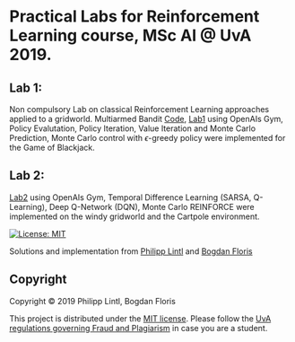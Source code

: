 # Practical Labs for Reinforcement Learning course, MSc AI @ UvA 2019.

## Lab 1:
Non compulsory Lab on classical Reinforcement Learning approaches applied to a gridworld. Multiarmed Bandit [Code](https://github.com/PhilLint/RL/blob/master/RL_WC1_bandit.ipynb),
[Lab1](https://github.com/PhilLint/RL/blob/master/lab1/lab1.ipynb) using OpenAIs Gym, Policy Evalutation, Policy Iteration, Value Iteration and Monte Carlo Prediction, Monte Carlo control with 
$\epsilon$-greedy policy were implemented for the Game of Blackjack.

## Lab 2:
[Lab2](https://github.com/PhilLint/RL/blob/master/lab2/david_12152498_12140910_lab2.ipynb) using OpenAIs Gym, Temporal Difference Learning (SARSA, Q-Learning), Deep Q-Network (DQN), Monte Carlo REINFORCE were implemented on the 
windy gridworld and the Cartpole environment. 



[![License: MIT](https://img.shields.io/badge/License-MIT-yellow.svg)](https://opensource.org/licenses/MIT)
  
Solutions and implementation from [Philipp Lintl](https://github.com/PhilLint) and [Bogdan Floris](https://github.com/BogdanFloris)

## Copyright

Copyright © 2019 Philipp Lintl, Bogdan Floris

<p align=“justify”>
This project is distributed under the <a href="LICENSE">MIT license</a>.  
Please follow the <a href="http://student.uva.nl/en/content/az/plagiarism-and-fraud/plagiarism-and-fraud.html">UvA regulations governing Fraud and Plagiarism</a> in case you are a student.
</p>
